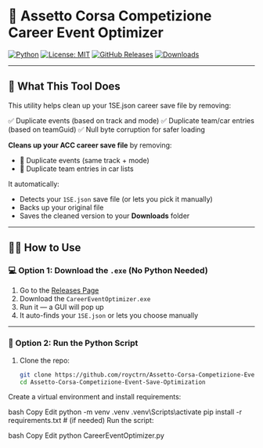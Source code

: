 # 🏁 Assetto Corsa Competizione Career Event Optimizer

[![Python](https://img.shields.io/badge/Python-3.11%2B-blue?logo=python)](https://www.python.org/)
[![License: MIT](https://img.shields.io/badge/License-MIT-yellow.svg)](LICENSE)
[![GitHub Releases](https://img.shields.io/github/v/release/royctrn/Assetto-Corsa-Competizione-Event-Save-Optimization?sort=semver)](https://github.com/royctrn/Assetto-Corsa-Competizione-Event-Save-Optimization/releases)
[![Downloads](https://img.shields.io/github/downloads/royctrn/Assetto-Corsa-Competizione-Event-Save-Optimization/total?label=Downloads&color=blue)](https://github.com/royctrn/Assetto-Corsa-Competizione-Event-Save-Optimization/releases)

---

## 🎯 What This Tool Does

This utility helps clean up your 1SE.json career save file by removing:

✅ Duplicate events (based on track and mode)
✅ Duplicate team/car entries (based on teamGuid)
✅ Null byte corruption for safer loading


**Cleans up your ACC career save file** by removing:
- 🔁 Duplicate events (same track + mode)
- 🚗 Duplicate team entries in car lists

It automatically:
- Detects your `1SE.json` save file (or lets you pick it manually)
- Backs up your original file
- Saves the cleaned version to your **Downloads** folder

---

## 🧑‍💻 How to Use

### 💻 Option 1: Download the `.exe` (No Python Needed)

1. Go to the [Releases Page](https://github.com/royctrn/Assetto-Corsa-Competizione-Event-Save-Optimization/releases)
2. Download the `CareerEventOptimizer.exe`
3. Run it — a GUI will pop up
4. It auto-finds your `1SE.json` or lets you choose manually

---

### 🐍 Option 2: Run the Python Script

1. Clone the repo:
   ```bash
   git clone https://github.com/royctrn/Assetto-Corsa-Competizione-Event-Save-Optimization.git
   cd Assetto-Corsa-Competizione-Event-Save-Optimization
Create a virtual environment and install requirements:

bash
Copy
Edit
python -m venv .venv
.venv\Scripts\activate
pip install -r requirements.txt  # (if needed)
Run the script:

bash
Copy
Edit
python CareerEventOptimizer.py
